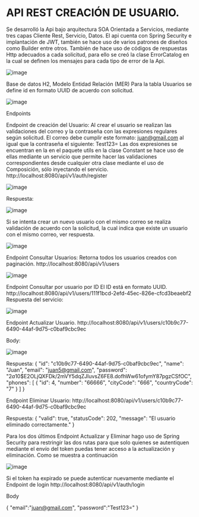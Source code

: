 # API REST CREACIÓN DE USUARIO.

Se desarrolló la Api bajo arquitectura SOA Orientada a Servicios, mediante tres capas Cliente Rest, Servicio, Datos. El api cuenta con Spring Security e implantación de JWT, también se hace uso de varios patrones de diseños como Builder entre otros. También de hace uso de códigos de respuestas Http adecuados a cada solicitud, para ello se creó la clase ErrorCatalog en la cual se definen los mensajes para cada tipo de error de la Api.

![image](https://github.com/user-attachments/assets/c77ce4d2-0c70-441b-a8d4-5ce333fce30c)

Base de datos H2,
Modelo Entidad Relación (MER)
Para la tabla Usuarios se define id en formato UUID de acuerdo con solicitud.

![image](https://github.com/user-attachments/assets/539adc24-2757-401b-bc15-9025f8afa3fc)

Endpoints 

Endpoint de creación del Usuario:
Al crear el usuario se realizan las validaciones del correo y la contraseña con las expresiones regulares según solicitud.
El correo debe cumplir este formato: juan@gmail.com al igual que la contraseña el siguiente: Test123=
Las dos expresiones se encuentran en la en el paquete utils en la clase Constant se hace uso de ellas mediante un servicio que permite hacer las validaciones correspondientes desde cualquier otra clase mediante el uso de Composición, sólo inyectando el servicio.
http://localhost:8080/api/v1/auth/register

![image](https://github.com/user-attachments/assets/2fb307a4-2be4-4c1a-8d81-a23ae04d957c)

Respuesta:

![image](https://github.com/user-attachments/assets/0fcc52e2-1fcf-424c-9cc4-0019e39ef080)


Si se intenta crear un nuevo usuario con el mismo correo se realiza validación de acuerdo con la solicitud, la cual indica que existe un usuario con el mismo correo, ver respuesta.

![image](https://github.com/user-attachments/assets/83ac361f-391a-4a78-beb1-03dc7d2c3517)

Endpoint Consultar Usuarios:
Retorna todos los usuarios creados con paginación.
http://localhost:8080/api/v1/users

![image](https://github.com/user-attachments/assets/c5a8c543-748b-4f32-b55f-aacc5e1c7d61)


Endpoint Consultar por usuario por ID 
El ID está en formato UUID.
http://localhost:8080/api/v1/users/111f1bcd-2efd-45ec-826e-cfcd3beaebf2
Respuesta del servicio:


![image](https://github.com/user-attachments/assets/0f285bfa-c2aa-41c2-b47b-1e8815fb1966)

Endpoint Actualizar Usuario.
http://localhost:8080/api/v1/users/c10b9c77-6490-44af-9d75-c0baf9cbc9ec

Body:

![image](https://github.com/user-attachments/assets/1b02561a-2db4-4c32-b878-7936a3a2739d)

Respuesta:
{
    "id": "c10b9c77-6490-44af-9d75-c0baf9cbc9ec",
    "name": "Juan",
    "email": "juan5@gmail.com",
    "password": "$2a$10$E2OLjQXFDk/2mVY5dqZJluvsZ6FE8.dofhWw61ofymY87pgzCSfOC",
    "phones": [
        {
            "id": 4,
            "number": "66666",
            "cityCode": "666",
            "countryCode": "7"
        }
    ]
}


Endpoint Eliminar Usuario:
http://localhost:8080/api/v1/users/c10b9c77-6490-44af-9d75-c0baf9cbc9ec

Respuesta: 
{
    "valid": true,
    "statusCode": 202,
    "message": "El usuario eliminado correctamente."
}


Para los dos últimos Endpoint Actualizar y Eliminar hago uso de Spring Security para restringir las dos rutas para que solo quienes se autentiquen mediante el envío del token puedas tener acceso a la actualización y eliminación. 
Como se muestra a continuación 


![image](https://github.com/user-attachments/assets/f6b57ede-0b34-4715-8783-7e5e756322a5)

Si el token ha expirado se puede autenticar nuevamente mediante el Endpoint de login
http://localhost:8080/api/v1/auth/login

Body

{
    "email":"juan@gmail.com",
    "password":"Test123="
}












